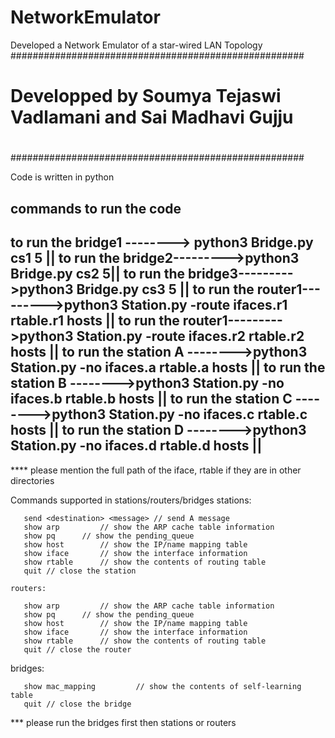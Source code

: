 # NetworkEmulator
Developed a Network Emulator of a star-wired LAN Topology
#####################################################
# Developped by Soumya Tejaswi Vadlamani and Sai Madhavi Gujju
#
#####################################################

Code is written in python 

commands to run the code
------------------------------------------------------------------------
to run the bridge1 --------> python3 Bridge.py cs1 5 ||
to run the bridge2--------->python3 Bridge.py cs2 5||
to run the bridge3--------->python3 Bridge.py cs3 5 ||
to run the router1--------->python3 Station.py -route ifaces.r1 rtable.r1 hosts ||
to run the router1--------->python3 Station.py -route ifaces.r2 rtable.r2 hosts ||
to run the station A -------->python3 Station.py -no ifaces.a rtable.a hosts ||
to run the station B -------->python3 Station.py -no ifaces.b rtable.b hosts ||
to run the station C -------->python3 Station.py -no ifaces.c rtable.c hosts ||
to run the station D -------->python3 Station.py -no ifaces.d rtable.d hosts ||
------------------------------------------------------------------------

**** please mention the full path of the iface, rtable if they are in other directories

Commands supported in stations/routers/bridges
     stations:

	   send <destination> <message> // send A message
	   show arp 		// show the ARP cache table information
	   show pq 		// show the pending_queue
	   show	host 		// show the IP/name mapping table
	   show	iface 		// show the interface information
	   show	rtable 		// show the contents of routing table
	   quit // close the station

    routers:

	   show	arp 		// show the ARP cache table information
	   show	pq 		// show the pending_queue
	   show	host 		// show the IP/name mapping table
	   show	iface 		// show the interface information
	   show	rtable 		// show the contents of routing table
	   quit // close the router


   bridges:

	   show mac_mapping 		// show the contents of self-learning table
	   quit // close the bridge


*** please run the bridges first then stations or routers
